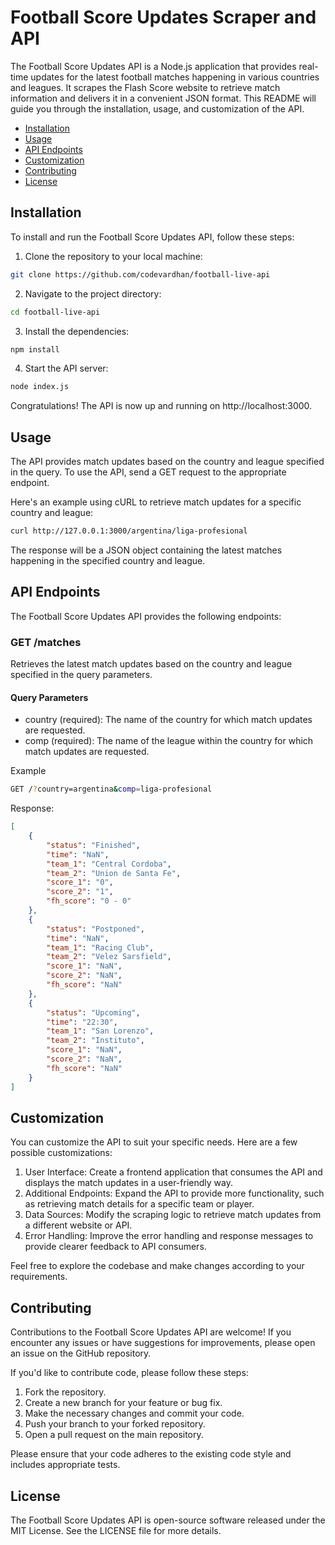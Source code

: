 # Football Score Updates Scraper and API
The Football Score Updates API is a Node.js application that provides real-time updates for the latest football matches happening in various countries and leagues. It scrapes the Flash Score website to retrieve match information and delivers it in a convenient JSON format. This README will guide you through the installation, usage, and customization of the API.

- [Installation](#installation)
- [Usage](#usage)
- [API Endpoints](#api-endpoints)
- [Customization](#customization)
- [Contributing](#contributing)
- [License](#license)

## Installation
To install and run the Football Score Updates API, follow these steps:

1. Clone the repository to your local machine:
```bash
git clone https://github.com/codevardhan/football-live-api
```
2. Navigate to the project directory:
```bash
cd football-live-api
```
3. Install the dependencies:
```bash
npm install
```
4. Start the API server:
```bash
node index.js
```
Congratulations! The API is now up and running on http://localhost:3000.

## Usage
The API provides match updates based on the country and league specified in the query. To use the API, send a GET request to the appropriate endpoint.

Here's an example using cURL to retrieve match updates for a specific country and league:

```bash
curl http://127.0.0.1:3000/argentina/liga-profesional
```

The response will be a JSON object containing the latest matches happening in the specified country and league.

## API Endpoints
The Football Score Updates API provides the following endpoints:

### GET /matches
Retrieves the latest match updates based on the country and league specified in the query parameters.

#### Query Parameters
- country (required): The name of the country for which match updates are requested.
- comp (required): The name of the league within the country for which match updates are requested.

Example
``` bash
GET /?country=argentina&comp=liga-profesional
```
Response:

```json
[
    {
        "status": "Finished",
        "time": "NaN",
        "team_1": "Central Cordoba",
        "team_2": "Union de Santa Fe",
        "score_1": "0",
        "score_2": "1",
        "fh_score": "0 - 0"
    },
    {
        "status": "Postponed",
        "time": "NaN",
        "team_1": "Racing Club",
        "team_2": "Velez Sarsfield",
        "score_1": "NaN",
        "score_2": "NaN",
        "fh_score": "NaN"
    },
    {
        "status": "Upcoming",
        "time": "22:30",
        "team_1": "San Lorenzo",
        "team_2": "Instituto",
        "score_1": "NaN",
        "score_2": "NaN",
        "fh_score": "NaN"
    }
]
```
## Customization
You can customize the API to suit your specific needs. Here are a few possible customizations:

1. User Interface: Create a frontend application that consumes the API and displays the match updates in a user-friendly way.
2. Additional Endpoints: Expand the API to provide more functionality, such as retrieving match details for a specific team or player.
3. Data Sources: Modify the scraping logic to retrieve match updates from a different website or API.
4. Error Handling: Improve the error handling and response messages to provide clearer feedback to API consumers.

Feel free to explore the codebase and make changes according to your requirements.

## Contributing
Contributions to the Football Score Updates API are welcome! If you encounter any issues or have suggestions for improvements, please open an issue on the GitHub repository.

If you'd like to contribute code, please follow these steps:

1. Fork the repository.
2. Create a new branch for your feature or bug fix.
3. Make the necessary changes and commit your code.
4. Push your branch to your forked repository.
5. Open a pull request on the main repository.

Please ensure that your code adheres to the existing code style and includes appropriate tests.

## License
The Football Score Updates API is open-source software released under the MIT License. See the LICENSE file for more details.